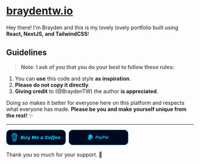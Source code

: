 # **[braydentw.io](https://braydentw.io)**

Hey there! I'm Brayden and this is my lovely lovely portfolio built using **React, NextJS, and TailwindCSS**!

## Guidelines

> **Note**: **I ask of you that you do your best to follow these rules:**

1. You can **use** this code and style **as inspiration**.
2. **Please do not copy it directly**.
3. **Giving credit** to (@BraydenTW) the author **is appreciated**.

Doing so makes it better for everyone here on this platform and respects what everyone has made. **Please be you and make yourself unique from the rest!** ✨

<hr/>
<a href="https://www.buymeacoffee.com/braydenw" target="_blank"><img src="./public/static/misc/buy-me-a-coffee.svg" alt="Buy Me A Coffee: @BraydenW" width="160"></a>&nbsp;
<a href="https://paypal.me/braydentw" target="_blank"><img src="./public/static/misc/paypal.svg" alt="PayPal: @BraydenTW" width="160"></a>
<br/>
<p>Thank you so much for your support. 💙</p>
